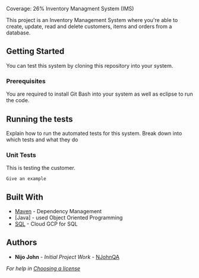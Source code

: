 Coverage: 26%
Inventory Managment System (IMS)

This project is an Inventory Management System where you're able to create, update, read and delete customers, items and orders from a database.

## Getting Started

You can test this system by cloning this repository into your system.

### Prerequisites

You are required to install Git Bash into your system as well as eclipse to run the code.

## Running the tests

Explain how to run the automated tests for this system. Break down into which tests and what they do

### Unit Tests 

This is testing the customer.

```
Give an example
```


## Built With

* [Maven](https://maven.apache.org/) - Dependency Management
* [Java] - used Object Oriented Programming
* [SQL](https://cloud.google.com/) - Cloud GCP for SQL


## Authors

* **Nijo John** - *Initial Project Work* - [NJohnQA](https://github.com/NJohnQA)

*For help in [Choosing a license](https://choosealicense.com/)*
